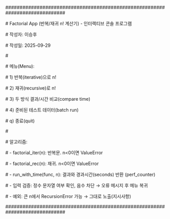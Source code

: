 \#############################################################################

\#  Factorial App (반복/재귀 n! 계산기) - 인터랙티브 콘솔 프로그램

\#  작성자: 이승후

\#  작성일: 2025-09-29

\#

\#  메뉴(Menu):

\#    1) 반복(iterative)으로 n!

\#    2) 재귀(recursive)로 n!

\#    3) 두 방식 결과/시간 비교(compare time)

\#    4) 준비된 테스트 데이터(batch run)

\#    q) 종료(quit)

\#

\#  알고리즘:

\#    - factorial\_iter(n): 반복문. n<0이면 ValueError

\#    - factorial\_rec(n):  재귀.   n<0이면 ValueError

\#    - run\_with\_time(func, n): 결과와 경과시간(seconds) 반환 (perf\_counter)

\#    - 입력 검증: 정수 문자열 여부 확인, 음수 차단 → 오류 메시지 후 메뉴 복귀

\#    - 예외: 큰 n에서 RecursionError 가능 → 그대로 노출(지시사항)

\#############################################################################


